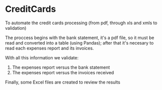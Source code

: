 # CreditCards
To automate the credit cards processing (from pdf, through xls and xmls to validation)

The proccess begins with the bank statement, it's a pdf file, so it must be read and converted into a table (using Pandas); after that it's necesary to read each expenses report and its invoices.

With all this information we validate:
1. The expenses report versus the bank statement
2. The expenses report versus the invoices received

Finally, some Excel files are created to review the results
